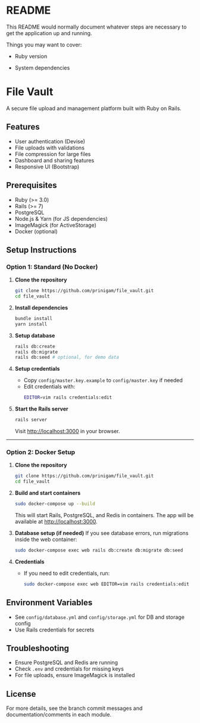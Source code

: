 # README

This README would normally document whatever steps are necessary to get the
application up and running.

Things you may want to cover:

* Ruby version

* System dependencies

# File Vault

A secure file upload and management platform built with Ruby on Rails.

## Features
- User authentication (Devise)
- File uploads with validations
- File compression for large files
- Dashboard and sharing features
- Responsive UI (Bootstrap)

## Prerequisites
- Ruby (>= 3.0)
- Rails (>= 7)
- PostgreSQL
- Node.js & Yarn (for JS dependencies)
- ImageMagick (for ActiveStorage)
- Docker (optional)


## Setup Instructions

### Option 1: Standard (No Docker)

1. **Clone the repository**
    ```bash
    git clone https://github.com/prinigam/file_vault.git
    cd file_vault
    ```

2. **Install dependencies**
    ```bash
    bundle install
    yarn install
    ```

3. **Setup database**
    ```bash
    rails db:create
    rails db:migrate
    rails db:seed # optional, for demo data
    ```

4. **Setup credentials**
    - Copy `config/master.key.example` to `config/master.key` if needed
    - Edit credentials with:
      ```bash
      EDITOR=vim rails credentials:edit
      ```

5. **Start the Rails server**
    ```bash
    rails server
    ```
    Visit [http://localhost:3000](http://localhost:3000) in your browser.

---

### Option 2: Docker Setup

1. **Clone the repository**
    ```bash
    git clone https://github.com/prinigam/file_vault.git
    cd file_vault
    ```

2. **Build and start containers**
    ```bash
    sudo docker-compose up --build
    ```
    This will start Rails, PostgreSQL, and Redis in containers. The app will be available at [http://localhost:3000](http://localhost:3000).

3. **Database setup (if needed)**
    If you see database errors, run migrations inside the web container:
    ```bash
    sudo docker-compose exec web rails db:create db:migrate db:seed
    ```

4. **Credentials**
    - If you need to edit credentials, run:
      ```bash
      sudo docker-compose exec web EDITOR=vim rails credentials:edit
      ```

## Environment Variables
- See `config/database.yml` and `config/storage.yml` for DB and storage config
- Use Rails credentials for secrets

## Troubleshooting
- Ensure PostgreSQL and Redis are running
- Check `.env` and credentials for missing keys
- For file uploads, ensure ImageMagick is installed

## License

For more details, see the branch commit messages and documentation/comments in each module.
